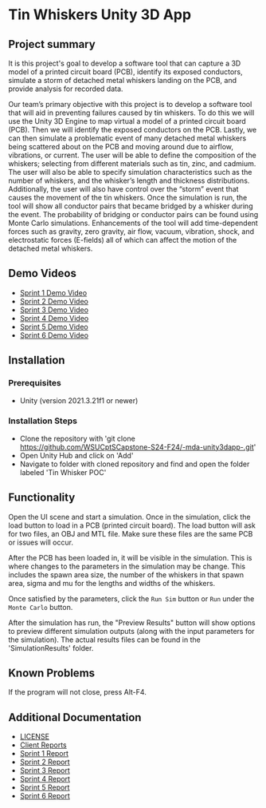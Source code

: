 # Tin Whiskers Unity 3D App

## Project summary

It is this project's goal to develop a software tool that can capture a 3D model of a printed circuit board (PCB), identify its exposed conductors, simulate a storm of detached metal whiskers landing on the PCB, and provide analysis for recorded data.

Our team’s primary objective with this project is to develop a software tool that will aid in preventing failures caused by tin whiskers. To do this we will use the Unity 3D Engine to map virtual a model of a printed circuit board (PCB). Then we will identify the exposed conductors on the PCB. Lastly, we can then simulate a problematic event of many detached metal whiskers being scattered about on the PCB and moving around due to airflow, vibrations, or current. The user will be able to define the composition of the whiskers; selecting from different materials such as tin, zinc, and cadmium. The user will also be able to specify simulation characteristics such as the number of whiskers, and the whisker’s length and thickness distributions. Additionally, the user will also have control over the “storm” event that causes the movement of the tin whiskers. Once the simulation is run, the tool will show all conductor pairs that became bridged by a whisker during the event. The probability of bridging or conductor pairs can be found using Monte Carlo simulations. Enhancements of the tool will add time-dependent forces such as gravity, zero gravity, air flow, vacuum, vibration, shock, and electrostatic forces (E-fields) all of which can affect the motion of the detached metal whiskers.

## Demo Videos
* [Sprint 1 Demo Video](https://youtu.be/HgCC78tZCsM)
* [Sprint 2 Demo Video](https://youtu.be/hJ81NFluXlo)
* [Sprint 3 Demo Video](https://youtu.be/iONjIvFagGM)
* [Sprint 4 Demo Video](https://youtu.be/_qFKNdXabYY)
* [Sprint 5 Demo Video](Sprint5Demo.mp4)
* [Sprint 6 Demo Video]()


## Installation

### Prerequisites

* Unity (version 2021.3.21f1 or newer)


### Installation Steps

* Clone the repository with 'git clone https://github.com/WSUCptSCapstone-S24-F24/-mda-unity3dapp-.git'
* Open Unity Hub and click on 'Add'
* Navigate to folder with cloned repository and find and open the folder labeled 'Tin Whisker POC'

## Functionality

Open the UI scene and start a simulation. Once in the simulation, click the load button to load in a PCB (printed circuit board). The load button will ask for two files, an OBJ and MTL file. Make sure these files are the same PCB or issues will occur.

After the PCB has been loaded in, it will be visible in the simulation. This is where changes to the parameters in the simulation may be change. This includes the spawn area size, the number of the whiskers in that spawn area, sigma and mu for the lengths and widths of the whiskers.

Once satisfied by the parameters, click the `Run Sim` button or `Run` under the `Monte Carlo` button.

After the simulation has run, the "Preview Results" button will show options to preview different simulation outputs (along with the input parameters for the simulation). The actual results files can be found in the 'SimulationResults' folder. 


## Known Problems

If the program will not close, press Alt-F4.

## Additional Documentation
  * [LICENSE](LICENSE.txt)
  * [Client Reports](ClientReports.md)
  * [Sprint 1 Report](Sprint1Report.md)
  * [Sprint 2 Report](Sprint2Report.md)
  * [Sprint 3 Report](Sprint3Report.md)
  * [Sprint 4 Report](Sprint4Report.md)
  * [Sprint 5 Report](Sprint5Report.md)
  * [Sprint 6 Report](Sprint6Report.md)

